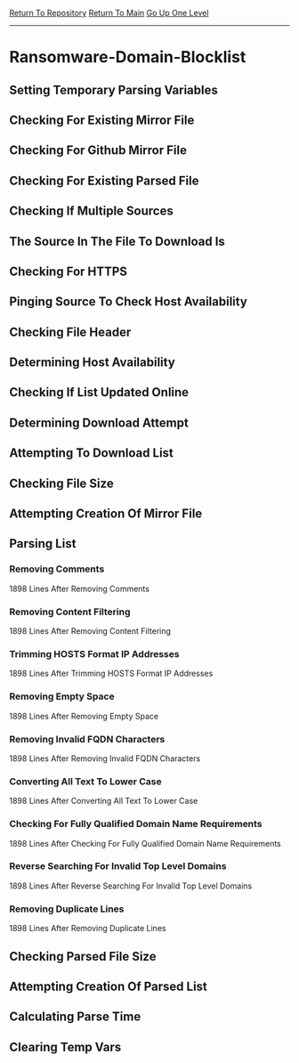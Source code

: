 [Return To Repository](https://github.com/deathbybandaid/piholeparser/)
[Return To Main](https://github.com/deathbybandaid/piholeparser/blob/master/RecentRunLogs/Mainlog.md)
[Go Up One Level](https://github.com/deathbybandaid/piholeparser/blob/master/RecentRunLogs/TopLevelScripts/30-Processing-Blacklists.md)
____________________________________
# Ransomware-Domain-Blocklist
## Setting Temporary Parsing Variables
## Checking For Existing Mirror File
## Checking For Github Mirror File
## Checking For Existing Parsed File
## Checking If Multiple Sources
## The Source In The File To Download Is
## Checking For HTTPS
## Pinging Source To Check Host Availability
## Checking File Header
## Determining Host Availability
## Checking If List Updated Online
## Determining Download Attempt
## Attempting To Download List
## Checking File Size
## Attempting Creation Of Mirror File
## Parsing List
### Removing Comments
1898 Lines After Removing Comments
### Removing Content Filtering
1898 Lines After Removing Content Filtering
### Trimming HOSTS Format IP Addresses
1898 Lines After Trimming HOSTS Format IP Addresses
### Removing Empty Space
1898 Lines After Removing Empty Space
### Removing Invalid FQDN Characters
1898 Lines After Removing Invalid FQDN Characters
### Converting All Text To Lower Case
1898 Lines After Converting All Text To Lower Case
### Checking For Fully Qualified Domain Name Requirements
1898 Lines After Checking For Fully Qualified Domain Name Requirements
### Reverse Searching For Invalid Top Level Domains
1898 Lines After Reverse Searching For Invalid Top Level Domains
### Removing Duplicate Lines
1898 Lines After Removing Duplicate Lines
## Checking Parsed File Size
## Attempting Creation Of Parsed List
## Calculating Parse Time
## Clearing Temp Vars
